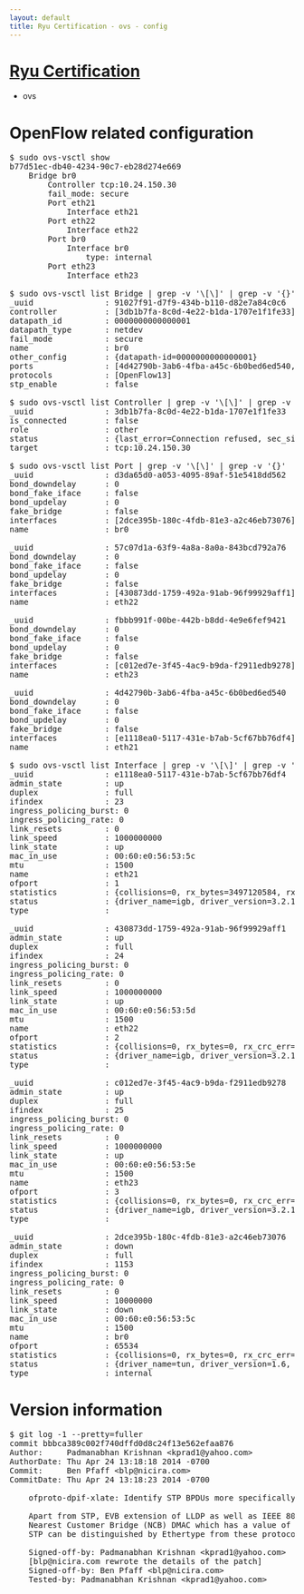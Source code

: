 ```yaml
---
layout: default
title: Ryu Certification - ovs - config
---
```

# [Ryu Certification](http://osrg.github.io/ryu/certification.html)
* ovs 

# OpenFlow related configuration
<pre>
$ sudo ovs-vsctl show
b77d51ec-db40-4234-90c7-eb28d274e669
    Bridge br0
        Controller tcp:10.24.150.30
        fail_mode: secure
        Port eth21
            Interface eth21
        Port eth22
            Interface eth22
        Port br0
            Interface br0
                type: internal
        Port eth23
            Interface eth23

$ sudo ovs-vsctl list Bridge | grep -v '\[\]' | grep -v '{}'
_uuid               : 91027f91-d7f9-434b-b110-d82e7a84c0c6
controller          : [3db1b7fa-8c0d-4e22-b1da-1707e1f1fe33]
datapath_id         : 0000000000000001
datapath_type       : netdev
fail_mode           : secure
name                : br0
other_config        : {datapath-id=0000000000000001}
ports               : [4d42790b-3ab6-4fba-a45c-6b0bed6ed540, 57c07d1a-63f9-4a8a-8a0a-843bcd792a76, d3da65d0-a053-4095-89af-51e5418dd562, fbbb991f-00be-442b-b8dd-4e9e6fef9421]
protocols           : [OpenFlow13]
stp_enable          : false

$ sudo ovs-vsctl list Controller | grep -v '\[\]' | grep -v '{}'
_uuid               : 3db1b7fa-8c0d-4e22-b1da-1707e1f1fe33
is_connected        : false
role                : other
status              : {last_error=Connection refused, sec_since_connect=562, sec_since_disconnect=3, state=BACKOFF}
target              : tcp:10.24.150.30

$ sudo ovs-vsctl list Port | grep -v '\[\]' | grep -v '{}'
_uuid               : d3da65d0-a053-4095-89af-51e5418dd562
bond_downdelay      : 0
bond_fake_iface     : false
bond_updelay        : 0
fake_bridge         : false
interfaces          : [2dce395b-180c-4fdb-81e3-a2c46eb73076]
name                : br0

_uuid               : 57c07d1a-63f9-4a8a-8a0a-843bcd792a76
bond_downdelay      : 0
bond_fake_iface     : false
bond_updelay        : 0
fake_bridge         : false
interfaces          : [430873dd-1759-492a-91ab-96f99929aff1]
name                : eth22

_uuid               : fbbb991f-00be-442b-b8dd-4e9e6fef9421
bond_downdelay      : 0
bond_fake_iface     : false
bond_updelay        : 0
fake_bridge         : false
interfaces          : [c012ed7e-3f45-4ac9-b9da-f2911edb9278]
name                : eth23

_uuid               : 4d42790b-3ab6-4fba-a45c-6b0bed6ed540
bond_downdelay      : 0
bond_fake_iface     : false
bond_updelay        : 0
fake_bridge         : false
interfaces          : [e1118ea0-5117-431e-b7ab-5cf67bb76df4]
name                : eth21

$ sudo ovs-vsctl list Interface | grep -v '\[\]' | grep -v '{}'
_uuid               : e1118ea0-5117-431e-b7ab-5cf67bb76df4
admin_state         : up
duplex              : full
ifindex             : 23
ingress_policing_burst: 0
ingress_policing_rate: 0
link_resets         : 0
link_speed          : 1000000000
link_state          : up
mac_in_use          : 00:60:e0:56:53:5c
mtu                 : 1500
name                : eth21
ofport              : 1
statistics          : {collisions=0, rx_bytes=3497120584, rx_crc_err=0, rx_dropped=0, rx_errors=0, rx_frame_err=0, rx_over_err=0, rx_packets=2349296, tx_bytes=0, tx_dropped=0, tx_errors=0, tx_packets=0}
status              : {driver_name=igb, driver_version=3.2.10-k, firmware_version=2.10-9}
type                : 

_uuid               : 430873dd-1759-492a-91ab-96f99929aff1
admin_state         : up
duplex              : full
ifindex             : 24
ingress_policing_burst: 0
ingress_policing_rate: 0
link_resets         : 0
link_speed          : 1000000000
link_state          : up
mac_in_use          : 00:60:e0:56:53:5d
mtu                 : 1500
name                : eth22
ofport              : 2
statistics          : {collisions=0, rx_bytes=0, rx_crc_err=0, rx_dropped=0, rx_errors=0, rx_frame_err=0, rx_over_err=0, rx_packets=0, tx_bytes=1985315086, tx_dropped=0, tx_errors=0, tx_packets=1330722}
status              : {driver_name=igb, driver_version=3.2.10-k, firmware_version=2.10-9}
type                : 

_uuid               : c012ed7e-3f45-4ac9-b9da-f2911edb9278
admin_state         : up
duplex              : full
ifindex             : 25
ingress_policing_burst: 0
ingress_policing_rate: 0
link_resets         : 0
link_speed          : 1000000000
link_state          : up
mac_in_use          : 00:60:e0:56:53:5e
mtu                 : 1500
name                : eth23
ofport              : 3
statistics          : {collisions=0, rx_bytes=0, rx_crc_err=0, rx_dropped=0, rx_errors=0, rx_frame_err=0, rx_over_err=0, rx_packets=0, tx_bytes=1901319000, tx_dropped=0, tx_errors=0, tx_packets=1267546}
status              : {driver_name=igb, driver_version=3.2.10-k, firmware_version=2.10-9}
type                : 

_uuid               : 2dce395b-180c-4fdb-81e3-a2c46eb73076
admin_state         : down
duplex              : full
ifindex             : 1153
ingress_policing_burst: 0
ingress_policing_rate: 0
link_resets         : 0
link_speed          : 10000000
link_state          : down
mac_in_use          : 00:60:e0:56:53:5c
mtu                 : 1500
name                : br0
ofport              : 65534
statistics          : {collisions=0, rx_bytes=0, rx_crc_err=0, rx_dropped=0, rx_errors=0, rx_frame_err=0, rx_over_err=0, rx_packets=0, tx_bytes=0, tx_dropped=0, tx_errors=0, tx_packets=0}
status              : {driver_name=tun, driver_version=1.6, firmware_version=N/A}
type                : internal
</pre>

# Version information
<pre>
$ git log -1 --pretty=fuller
commit bbbca389c002f740dffd0d8c24f13e562efaa876
Author:     Padmanabhan Krishnan &lt;kprad1@yahoo.com&gt;
AuthorDate: Thu Apr 24 13:18:18 2014 -0700
Commit:     Ben Pfaff &lt;blp@nicira.com&gt;
CommitDate: Thu Apr 24 13:18:23 2014 -0700

    ofproto-dpif-xlate: Identify STP BPDUs more specifically.
    
    Apart from STP, EVB extension of LLDP as well as IEEE 802.1QBG use the
    Nearest Customer Bridge &#40;NCB&#41; DMAC which has a value of 0180.c200.0000.
    STP can be distinguished by Ethertype from these protocols.
    
    Signed-off-by: Padmanabhan Krishnan &lt;kprad1@yahoo.com&gt;
    [blp@nicira.com rewrote the details of the patch]
    Signed-off-by: Ben Pfaff &lt;blp@nicira.com&gt;
    Tested-by: Padmanabhan Krishnan &lt;kprad1@yahoo.com&gt;
</pre>
